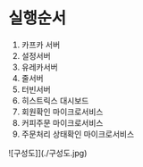 # 실행순서

1. 카프카 서버   
2. 설정서버  
3. 유레카서버  
4. 줄서버  
5. 터빈서버  
6. 히스트릭스 대시보드  
7. 회원확인 마이크로서비스  
8. 커피주문 마이크로서비스  
9. 주문처리 상태확인 마이크로서비스

![구성도]](./구성도.jpg)